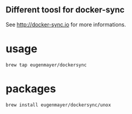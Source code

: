 ## Different toosl for docker-sync

See http://docker-sync.io for more informations.

# usage

    brew tap eugenmayer/dockersync

# packages

    brew install eugenmayer/dockersync/unox